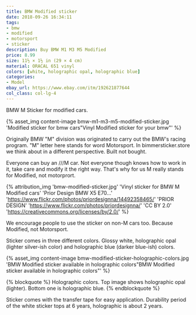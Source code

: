 ```yaml
---
title: BMW Modified sticker
date: 2018-09-26 16:34:11
tags:
- bmw
- modified
- motorsport
- sticker
description: Buy BMW M1 M3 M5 Modified
price: 8.99
size: 11½ × 1½ in (29 × 4 cm)
material: ORACAL 651 vinyl
colors: [white, holographic opal, holographic blue]
categories:
- Model
ebay_url: https://www.ebay.com/itm/192621877644
col_class: col-lg-4
---
```


BMW M Sticker for modified cars.

<!-- more -->
{% asset_img content-image bmw-m1-m3-m5-modified-sticker.jpg 'Modified sticker for bmw cars"Vinyl Modified sticker for your bmw"' %}

Originally BMW "M" division was originated to carry out the BMW's racing program. "M" letter here stands for word Motorsport. In bimmersticker.store we think about in a different perspective. Built not bought.

Everyone can buy an ///M car. Not everyone though knows how to work in it, take care and modify it the right way. That's why for us M really stands for Modified, not motorprort.

{% attribution_img
  'bmw-modified-sticker.jpg'
  'Vinyl sticker for BMW M Modified cars'
  'Prior Design BMW X5 E70...'
  'https://www.flickr.com/photos/priordesignna/14492358465/'
  'PRIOR DESIGN'
  'https://www.flickr.com/photos/priordesignna/'
  'CC BY 2.0'
  'https://creativecommons.org/licenses/by/2.0/'
%}

We encourage people to use the sticker on non-M cars too. Because Modified, not Motorsport.

Sticker comes in three different colors. Glossy white, holographic opal (lighter silver-ish color) and holographic blue (darker blue-ish) colors.

{% asset_img content-image bmw-modified-sticker-holographic-colors.jpg 'BMW Modified sticker available in holographic colors"BMW Modified sticker available in holographic colors"' %}

{% blockquote %}
Holographic colors. Top image shows holographic opal (lighter). Bottom one is holographic blue.
{% endblockquote %}

Sticker comes with the transfer tape for easy application. Durability period of the white sticker tops at 6 years, holographic is about 2 years.
